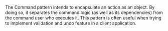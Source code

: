 ﻿The Command pattern intends to encapsulate an action as an object. By doing so, it separates the 
command logic (as well as its dependencies) from the command user who executes it. This pattern is often
useful when trying to implement validation and undo feature in a client application. 